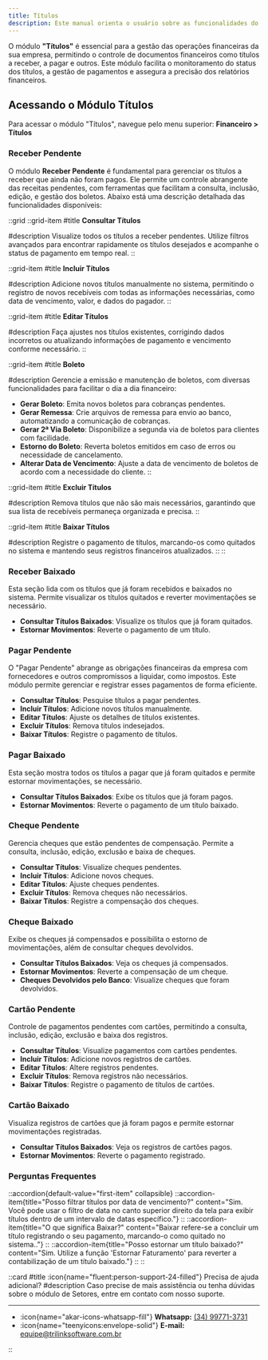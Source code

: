 ```yaml
---
title: Títulos
description: Este manual orienta o usuário sobre as funcionalidades do módulo "Títulos", com foco na gestão de títulos financeiros pendentes e baixados no sistema.
---
```


O módulo **"Títulos"** é essencial para a gestão das operações financeiras da sua empresa, permitindo o controle de documentos financeiros como títulos a receber, a pagar e outros. Este módulo facilita o monitoramento do status dos títulos, a gestão de pagamentos e assegura a precisão dos relatórios financeiros.

## Acessando o Módulo Títulos

Para acessar o módulo "Títulos", navegue pelo menu superior: **Financeiro > Títulos**

### Receber Pendente

O módulo **Receber Pendente** é fundamental para gerenciar os títulos a receber que ainda não foram pagos. Ele permite um controle abrangente das receitas pendentes, com ferramentas que facilitam a consulta, inclusão, edição, e gestão dos boletos. Abaixo está uma descrição detalhada das funcionalidades disponíveis:

::grid
  ::grid-item
  #title
  **Consultar Títulos**
  
  #description
  Visualize todos os títulos a receber pendentes. Utilize filtros avançados para encontrar rapidamente os títulos desejados e acompanhe o status de pagamento em tempo real.
  ::
  
  ::grid-item
  #title
  **Incluir Títulos**
  
  #description
  Adicione novos títulos manualmente no sistema, permitindo o registro de novos recebíveis com todas as informações necessárias, como data de vencimento, valor, e dados do pagador.
  ::
  
  ::grid-item
  #title
  **Editar Títulos**
  
  #description
  Faça ajustes nos títulos existentes, corrigindo dados incorretos ou atualizando informações de pagamento e vencimento conforme necessário.
  ::

  ::grid-item
  #title
  **Boleto**
  
  #description
  Gerencie a emissão e manutenção de boletos, com diversas funcionalidades para facilitar o dia a dia financeiro:
  
  - **Gerar Boleto**: Emita novos boletos para cobranças pendentes.
  - **Gerar Remessa**: Crie arquivos de remessa para envio ao banco, automatizando a comunicação de cobranças.
  - **Gerar 2ª Via Boleto**: Disponibilize a segunda via de boletos para clientes com facilidade.
  - **Estorno do Boleto**: Reverta boletos emitidos em caso de erros ou necessidade de cancelamento.
  - **Alterar Data de Vencimento**: Ajuste a data de vencimento de boletos de acordo com a necessidade do cliente.
  ::
  
  ::grid-item
  #title
  **Excluir Títulos**
  
  #description
  Remova títulos que não são mais necessários, garantindo que sua lista de recebíveis permaneça organizada e precisa.
  ::

  ::grid-item
  #title
  **Baixar Títulos**
  
  #description
  Registre o pagamento de títulos, marcando-os como quitados no sistema e mantendo seus registros financeiros atualizados.
  ::
::

### Receber Baixado

Esta seção lida com os títulos que já foram recebidos e baixados no sistema. Permite visualizar os títulos quitados e reverter movimentações se necessário.

- **Consultar Títulos Baixados**: Visualize os títulos que já foram quitados.
- **Estornar Movimentos**: Reverte o pagamento de um título.

### Pagar Pendente

O "Pagar Pendente" abrange as obrigações financeiras da empresa com fornecedores e outros compromissos a liquidar, como impostos. Este módulo permite gerenciar e registrar esses pagamentos de forma eficiente.

- **Consultar Títulos**: Pesquise títulos a pagar pendentes.
- **Incluir Títulos**: Adicione novos títulos manualmente.
- **Editar Títulos**: Ajuste os detalhes de títulos existentes.
- **Excluir Títulos**: Remova títulos indesejados.
- **Baixar Títulos**: Registre o pagamento de títulos.

### Pagar Baixado

Esta seção mostra todos os títulos a pagar que já foram quitados e permite estornar movimentações, se necessário.

- **Consultar Títulos Baixados**: Exibe os títulos que já foram pagos.
- **Estornar Movimentos**: Reverte o pagamento de um título baixado.

### Cheque Pendente

Gerencia cheques que estão pendentes de compensação. Permite a consulta, inclusão, edição, exclusão e baixa de cheques.

- **Consultar Títulos**: Visualize cheques pendentes.
- **Incluir Títulos**: Adicione novos cheques.
- **Editar Títulos**: Ajuste cheques pendentes.
- **Excluir Títulos**: Remova cheques não necessários.
- **Baixar Títulos**: Registre a compensação dos cheques.

### Cheque Baixado

Exibe os cheques já compensados e possibilita o estorno de movimentações, além de consultar cheques devolvidos.

- **Consultar Títulos Baixados**: Veja os cheques já compensados.
- **Estornar Movimentos**: Reverte a compensação de um cheque.
- **Cheques Devolvidos pelo Banco**: Visualize cheques que foram devolvidos.

### Cartão Pendente

Controle de pagamentos pendentes com cartões, permitindo a consulta, inclusão, edição, exclusão e baixa dos registros.

- **Consultar Títulos**: Visualize pagamentos com cartões pendentes.
- **Incluir Títulos**: Adicione novos registros de cartões.
- **Editar Títulos**: Altere registros pendentes.
- **Excluir Títulos**: Remova registros não necessários.
- **Baixar Títulos**: Registre o pagamento de títulos de cartões.

### Cartão Baixado

Visualiza registros de cartões que já foram pagos e permite estornar movimentações registradas.

- **Consultar Títulos Baixados**: Veja os registros de cartões pagos.
- **Estornar Movimentos**: Reverte o pagamento registrado.

### Perguntas Frequentes

::accordion{default-value="first-item" collapsible}
  ::accordion-item{title="Posso filtrar títulos por data de vencimento?" content="Sim. Você pode usar o filtro de data no canto superior direito da tela para exibir títulos dentro de um intervalo de datas específico."}
  ::
  ::accordion-item{title="O que significa Baixar?" content="Baixar refere-se a concluir um título registrando o seu pagamento, marcando-o como quitado no sistema.."}
  ::
  ::accordion-item{title="Posso estornar um título baixado?" content="Sim. Utilize a função 'Estornar Faturamento' para reverter a contabilização de um título baixado."}
  ::
::

::card
#title
:icon{name="fluent:person-support-24-filled"} Precisa de ajuda adicional?
#description
Caso precise de mais assistência ou tenha dúvidas sobre o módulo de Setores, entre em contato com nosso suporte.

---

- :icon{name="akar-icons-whatsapp-fill"} **Whatsapp:** [(34) 99771-3731](https://wa.me/trilinksoftware)
- :icon{name="teenyicons:envelope-solid"} **E-mail:** [equipe@trilinksoftware.com.br](mailto:equipe@trilinksoftware.com.br)

::
